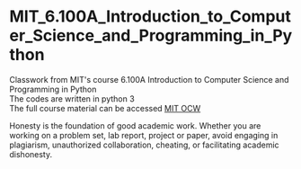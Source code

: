 # MIT_6.100A_Introduction_to_Computer_Science_and_Programming_in_Python
Classwork from MIT's course 6.100A Introduction to Computer Science and Programming in Python  
The codes are written in python 3  
The full course material can be accessed [MIT OCW](https://ocw.mit.edu/courses/electrical-engineering-and-computer-science/6-0001-introduction-to-computer-science-and-programming-in-python-fall-2016/index.htm)  

  
Honesty is the foundation of good academic work. Whether you are working on a problem set, lab report, project or paper, avoid engaging in plagiarism, unauthorized collaboration, cheating, or facilitating academic dishonesty.

